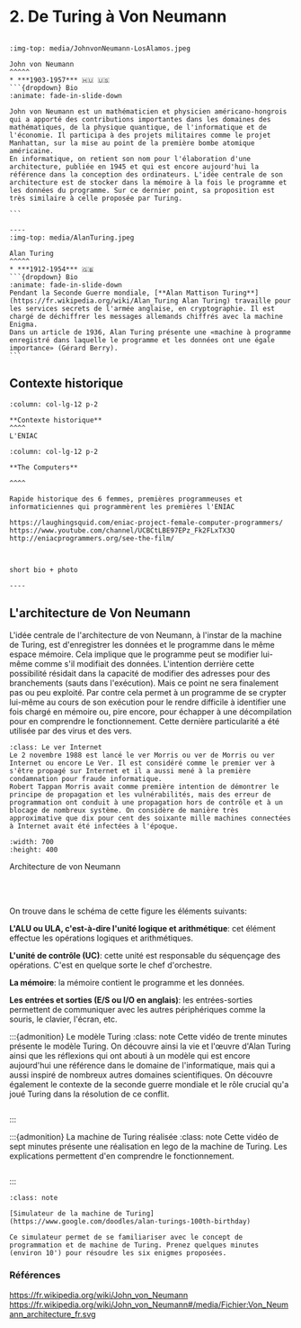 # 2. De Turing à Von Neumann

````{panels}

:img-top: media/JohnvonNeumann-LosAlamos.jpeg

John von Neumann
^^^^^
* ***1903-1957*** 🇭🇺 🇺🇸
```{dropdown} Bio
:animate: fade-in-slide-down

John von Neumann est un mathématicien et physicien américano-hongrois qui a apporté des contributions importantes dans les domaines des mathématiques, de la physique quantique, de l'informatique et de l'économie. Il participa à des projets militaires comme le projet Manhattan, sur la mise au point de la première bombe atomique américaine.
En informatique, on retient son nom pour l'élaboration d'une architecture, publiée en 1945 et qui est encore aujourd'hui la référence dans la conception des ordinateurs. L'idée centrale de son architecture est de stocker dans la mémoire à la fois le programme et les données du programme. Sur ce dernier point, sa proposition est très similaire à celle proposée par Turing.

```

----
:img-top: media/AlanTuring.jpeg

Alan Turing
^^^^^
* ***1912-1954*** 🇬🇧 
```{dropdown} Bio
:animate: fade-in-slide-down
Pendant la Seconde Guerre mondiale, [**Alan Mattison Turing**](https://fr.wikipedia.org/wiki/Alan_Turing Alan Turing) travaille pour les services secrets de l'armée anglaise, en cryptographie. Il est chargé de déchiffrer les messages allemands chiffrés avec la machine Enigma.
Dans un article de 1936, Alan Turing présente une «machine à programme enregistré dans laquelle le programme et les données ont une égale importance» (Gérard Berry).
```

````
## Contexte historique

````{panels}
:column: col-lg-12 p-2

**Contexte historique**
^^^^
L'ENIAC

````

````{panels}
:column: col-lg-12 p-2

**The Computers**

^^^^

Rapide historique des 6 femmes, premières programmeuses et informaticiennes qui programmèrent les premières l'ENIAC

https://laughingsquid.com/eniac-project-female-computer-programmers/
https://www.youtube.com/channel/UCBCtLBE97EPz_Fk2FLxTX3Q
http://eniacprogrammers.org/see-the-film/



short bio + photo

----
````

## L'architecture de Von Neumann
L'idée centrale de l'architecture de von Neumann, à l'instar de la machine de Turing, est d'enregistrer les données et le programme dans le même espace mémoire. Cela implique que le programme peut se modifier lui-même comme s'il modifiait des données. L'intention derrière cette possibilité résidait dans la capacité de modifier des adresses pour des branchements (sauts dans l'exécution). Mais ce point ne sera finalement pas ou peu exploité. Par contre cela permet à un programme de se crypter lui-même au cours de son exécution pour le rendre difficile à identifier une fois chargé en mémoire ou, pire encore, pour échapper à une décompilation pour en comprendre le fonctionnement. Cette dernière  particularité a été utilisée par des virus et des vers.

```{admonition} Anecdote
:class: Le ver Internet
Le 2 novembre 1988 est lancé le ver Morris ou ver de Morris ou ver Internet ou encore Le Ver. Il est considéré comme le premier ver à s'être propagé sur Internet et il a aussi mené à la première condamnation pour fraude informatique.
Robert Tappan Morris avait comme première intention de démontrer le principe de propagation et les vulnérabilités, mais des erreur de programmation ont conduit à une propagation hors de contrôle et à un blocage de nombreux système. On considère de manière très approximative que dix pour cent des soixante mille machines connectées à Internet avait été infectées à l'époque.

```


```{image} media/Von_Neumann_architecture_fr.svg
:width: 700
:height: 400
```
Architecture de von Neumann

<br> <br>

On trouve dans le schéma de cette figure les éléments suivants:

**L'ALU ou ULA, c'est-à-dire l'unité logique et arithmétique**: cet élément effectue les opérations logiques et arithmétiques.

**L'unité de contrôle (UC)**: cette unité est responsable du séquençage des opérations. C'est en quelque sorte le chef d'orchestre.

**La mémoire**: la mémoire contient le programme et les données.

**Les entrées et sorties (E/S ou I/O en anglais)**: les entrées-sorties permettent de communiquer avec les autres périphériques comme la souris, le clavier, l'écran, etc.


:::{admonition} Le modèle Turing
:class: note
Cette vidéo de trente minutes présente le modèle Turing. On découvre ainsi la vie et l'œuvre d'Alan Turing ainsi que les réflexions qui ont abouti à un modèle qui est encore aujourd'hui une référence dans le domaine de l'informatique, mais qui a aussi inspiré de nombreux autres domaines scientifiques. On découvre également le contexte de la seconde guerre mondiale et le rôle crucial qu'a joué Turing dans la résolution de ce conflit.
```{cnrs} pUV9f15n
```
:::

:::{admonition} La machine de Turing réalisée
:class: note
Cette vidéo de sept minutes présente une réalisation en lego de la machine de Turing. Les explications permettent d'en comprendre le fonctionnement.
```{cnrs} 0st7M134
```
:::

```{admonition} Activité
:class: note

[Simulateur de la machine de Turing](https://www.google.com/doodles/alan-turings-100th-birthday)

Ce simulateur permet de se familiariser avec le concept de programmation et de machine de Turing. Prenez quelques minutes (environ 10') pour résoudre les six enigmes proposées.

```



### Références

https://fr.wikipedia.org/wiki/John_von_Neumann
https://fr.wikipedia.org/wiki/John_von_Neumann#/media/Fichier:Von_Neumann_architecture_fr.svg